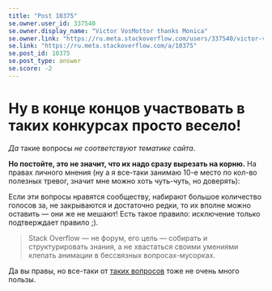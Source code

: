 ```yaml
---
title: "Post 10375"
se.owner.user_id: 337540
se.owner.display_name: "Victor VosMottor thanks Monica"
se.owner.link: "https://ru.meta.stackoverflow.com/users/337540/victor-vosmottor-thanks-monica"
se.link: "https://ru.meta.stackoverflow.com/a/10375"
se.post_id: 10375
se.post_type: answer
se.score: -2
---
```

<h1>Ну в конце концов участвовать в таких конкурсах просто весело!</h1>

<p><em>Да</em> такие вопросы <em>не соответствуют тематике сайта</em>. </p>

<p><strong>Но постойте,  это не значит, что их надо сразу вырезать на корню.</strong>
На правах личного мнения (ну а я все-таки занимаю 10-е место по кол-во полезных тревог, значит мне можно хоть чуть-чуть, но доверять):</p>

<p>Eсли эти вопросы нравятся сообществу, набирают большое количество голосов за, не закрываются и достаточно редки, то их вполне можно оставить — они же не мешают! Есть такое правило: исключение только подтверждает правило ;). </p>

<blockquote>
  <p>Stack Overflow — не форум, его цель — собирать и структурировать знания, а не хвастаться своими умениями клепать анимации в бессвязных вопросах-мусорках.</p>
</blockquote>

<p>Да вы правы, но все-таки от <a href="https://ru.stackoverflow.com/questions/1109879/%d0%94%d0%be%d0%b1%d0%b0%d0%b2%d0%b8%d1%82%d1%8c-%d0%bf%d0%be%d0%bb%d0%b5-count-%d0%b8%d0%b7-%d0%b4%d1%80%d1%83%d0%b3%d0%be%d0%b9-%d0%bc%d0%be%d0%b4%d0%b5%d0%bb%d0%b8-drf">таких вопросов</a> тоже не очень много пользы.</p>
